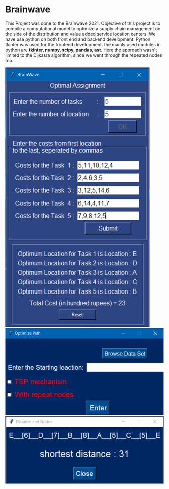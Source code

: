 # Brainwave
This Project was done to the Brainwave 2021. Objective of this project is to compile a computational model to optimize a supply chain management on the side of the distribution and value added service location centers. We have use python on both front end and backend development. Python tkinter was used for the frontend development. the mainly used modules in python are **tkinter, numpy, scipy, pandas, ast**. Here the approach wasn't limited to the Dijkasra algorithm, since we went through the repeated nodes too. 


![Optimizing_Assignment](https://github.com/manjithadulana98/Brainwave/blob/main/images/Optimization%20Assignment.png?raw=true)
![Optimize path](https://github.com/manjithadulana98/Brainwave/blob/main/images/Optimize_path.png?raw=true)
![Output Optimize](https://github.com/manjithadulana98/Brainwave/blob/main/images/Output_optimize_path.png?raw=true)
